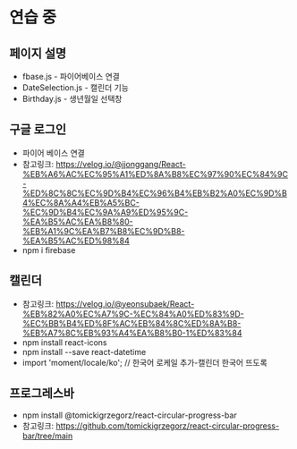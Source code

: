 # 연습 중
## 페이지 설명
+ fbase.js - 파이어베이스 연결
+ DateSelection.js - 캘린더 기능
+ Birthday.js - 생년월일 선택창 

## 구글 로그인
+ 파이어 베이스 연결 
+ 참고링크: https://velog.io/@jjonggang/React-%EB%A6%AC%EC%95%A1%ED%8A%B8%EC%97%90%EC%84%9C-%ED%8C%8C%EC%9D%B4%EC%96%B4%EB%B2%A0%EC%9D%B4%EC%8A%A4%EB%A5%BC-%EC%9D%B4%EC%9A%A9%ED%95%9C-%EA%B5%AC%EA%B8%80-%EB%A1%9C%EA%B7%B8%EC%9D%B8-%EA%B5%AC%ED%98%84 
+ npm i firebase

## 캘린더 
+ 참고링크: https://velog.io/@yeonsubaek/React-%EB%82%A0%EC%A7%9C-%EC%84%A0%ED%83%9D-%EC%BB%B4%ED%8F%AC%EB%84%8C%ED%8A%B8-%EB%A7%8C%EB%93%A4%EA%B8%B0-1%ED%83%84
+ npm install react-icons 
+ npm install --save react-datetime
+ import 'moment/locale/ko'; // 한국어 로케일 추가-캘린더 한국어 뜨도록 

## 프로그레스바
+ npm install @tomickigrzegorz/react-circular-progress-bar
+ 참고링크: https://github.com/tomickigrzegorz/react-circular-progress-bar/tree/main